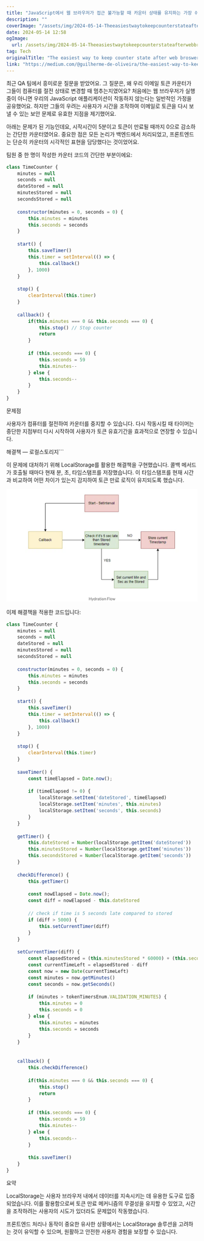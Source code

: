 ```yaml
---
title: "JavaScript에서 웹 브라우저가 접근 불가능할 때 카운터 상태를 유지하는 가장 쉬운 방법localStorage에서 재생성"
description: ""
coverImage: "/assets/img/2024-05-14-TheeasiestwaytokeepcounterstateafterwebbroswerisnotaccessiblerehydrateitfromlocalStorageinJavaScript_0.png"
date: 2024-05-14 12:58
ogImage: 
  url: /assets/img/2024-05-14-TheeasiestwaytokeepcounterstateafterwebbroswerisnotaccessiblerehydrateitfromlocalStorageinJavaScript_0.png
tag: Tech
originalTitle: "The easiest way to keep counter state after web broswer is not accessible (rehydrate it from localStorage) in JavaScript"
link: "https://medium.com/@guilherme-de-oliveira/the-easiest-way-to-keep-counter-state-after-web-broswer-is-not-accessible-rehydrate-it-from-62d6e309acbf"
---
```



최근 QA 팀에서 흥미로운 질문을 받았어요. 그 질문은, 왜 우리 이메일 토큰 카운터가 그들이 컴퓨터를 절전 상태로 변경할 때 멈추는지였어요? 처음에는 웹 브라우저가 실행 중이 아니면 우리의 JavaScript 애플리케이션이 작동하지 않는다는 일반적인 가정을 공유했어요. 하지만 그들의 우려는 사용자가 시간을 조작하여 이메일로 토큰을 다시 보낼 수 있는 보안 문제로 유효한 지점을 제기했어요.

아래는 문제가 된 기능인데요, 시작시간이 5분이고 토큰이 만료될 때까지 0으로 감소하는 간단한 카운터였어요. 중요한 점은 모든 논리가 백엔드에서 처리되었고, 프론트엔드는 단순히 카운터의 시각적인 표현을 담당했다는 것이었어요.

팀원 중 한 명이 작성한 카운터 코드의 간단한 부분이에요:



```js
class TimeCounter {
    minutes = null
    seconds = null
    dateStored = null
    minutesStored = null
    secondsStored = null

    constructor(minutes = 0, seconds = 0) {
        this.minutes = minutes
        this.seconds = seconds
    }

    start() {
        this.saveTimer()
        this.timer = setInterval(() => {
            this.callback()
        }, 1000)
    }

    stop() {
        clearInterval(this.timer)
    }

    callback() {
        if(this.minutes === 0 && this.seconds === 0) {
            this.stop() // Stop counter
            return
        }

        if (this.seconds === 0) {
            this.seconds = 59
            this.minutes--
        } else {
            this.seconds--
        }
    }
}
```

문제점

사용자가 컴퓨터를 절전하여 카운터를 중지할 수 있습니다. 다시 작동시킬 때 타이머는 중단한 지점부터 다시 시작하여 사용자가 토큰 유효기간을 효과적으로 연장할 수 있습니다.

해결책 — 로컬스토리지```



이 문제에 대처하기 위해 LocalStorage를 활용한 해결책을 구현했습니다. 콜백 메서드가 호출될 때마다 현재 분, 초, 타임스탬프를 저장했습니다. 이 타임스탬프를 현재 시간과 비교하여 어떤 차이가 있는지 감지하여 토큰 만료 로직이 유지되도록 했습니다.

![이미지](/assets/img/2024-05-14-TheeasiestwaytokeepcounterstateafterwebbroswerisnotaccessiblerehydrateitfromlocalStorageinJavaScript_1.png)

이제 해결책을 적용한 코드입니다:

```js
class TimeCounter {
    minutes = null
    seconds = null
    dateStored = null
    minutesStored = null
    secondsStored = null

    constructor(minutes = 0, seconds = 0) {
        this.minutes = minutes
        this.seconds = seconds
    }

    start() {
        this.saveTimer()
        this.timer = setInterval(() => {
            this.callback()
        }, 1000)
    }

    stop() {
        clearInterval(this.timer)
    }

    saveTimer() {
        const timeElapsed = Date.now();

        if (timeElapsed != 0) {
            localStorage.setItem('dateStored', timeElapsed)
            localStorage.setItem('minutes', this.minutes)
            localStorage.setItem('seconds', this.seconds)
        }
    }

    getTimer() {
        this.dateStored = Number(localStorage.getItem('dateStored'))
        this.minutesStored = Number(localStorage.getItem('minutes')) 
        this.secondsStored = Number(localStorage.getItem('seconds'))   
    }

    checkDifference() {
        this.getTimer()

        const nowElapsed = Date.now();
        const diff = nowElapsed - this.dateStored
        
        // check if time is 5 seconds late compared to stored
        if (diff > 5000) {
            this.setCurrentTimer(diff)
        }
    }

    setCurrentTimer(diff) {
        const elapsedStored = (this.minutesStored * 60000) + (this.secondsStored * 1000)
        const currentTimeLeft = elapsedStored - diff
        const now = new Date(currentTimeLeft)
        const minutes = now.getMinutes()
        const seconds = now.getSeconds()

        if (minutes > tokenTimersEnum.VALIDATION_MINUTES) {
            this.minutes = 0
            this.seconds = 0
        } else {
            this.minutes = minutes
            this.seconds = seconds
        }
    }


    callback() {
        this.checkDifference()

        if(this.minutes === 0 && this.seconds === 0) {
            this.stop()
            return
        }

        if (this.seconds === 0) {
            this.seconds = 59
            this.minutes--
        } else {
            this.seconds--
        }
        
        this.saveTimer()
    }
}
```



요약

LocalStorage는 사용자 브라우저 내에서 데이터를 지속시키는 데 유용한 도구로 입증되었습니다. 이를 활용함으로써 토큰 만료 메커니즘의 무결성을 유지할 수 있었고, 시간을 조작하려는 사용자의 시도가 있더라도 문제없이 작동했습니다.

프론트엔드 처리나 동작이 중요한 유사한 상황에서는 LocalStorage 솔루션을 고려하는 것이 유익할 수 있으며, 원활하고 안전한 사용자 경험을 보장할 수 있습니다.